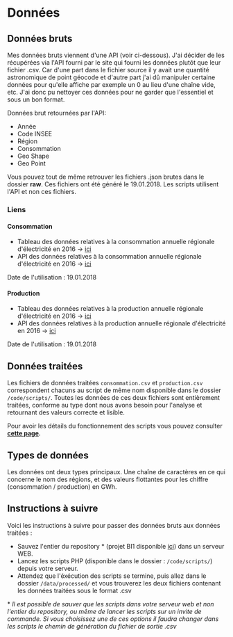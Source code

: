 # Données

## Données bruts
Mes données bruts viennent d'une API (voir ci-dessous). J'ai décider de les récupérées via l'API fourni par le site qui fourni les données plutôt que leur fichier .csv. Car d'une part dans le fichier source il y avait une quantité astronomique de point géocode et d'autre part j'ai dû manipuler certaine données pour qu'elle affiche par exemple un 0 au lieu d'une chaîne vide, etc. J'ai donc pu nettoyer ces données pour ne garder que l'essentiel et sous un bon format.

Données brut retournées par l'API:
 - Année
 - Code INSEE
 - Région
 - Consommation
 - Geo Shape
 - Geo Point

Vous pouvez tout de même retrouver les fichiers .json brutes dans le dossier **raw**. Ces fichiers ont été généré le 19.01.2018. Les scripts utilisent l'API et non ces fichiers.


### Liens
#### Consommation
 - Tableau des données relatives à la consommation annuelle régionale d'électricité en 2016 -> [ici](https://rte-opendata.opendatasoft.com/explore/dataset/conso_nette_regionale/table/?flg=fr&disjunctive.code_insee&disjunctive.regions_nouvelles&refine.annee=2016&sort=-annee)
 - API des données relatives à la consommation annuelle régionale d'électricité en 2016 -> [ici](https://rte-opendata.opendatasoft.com/api/records/1.0/search/?dataset=conso_nette_regionale&rows=13&sort=regions_nouvelles&facet=annee&facet=code_insee&facet=regions_nouvelles&refine.annee=2016)

Date de l'utilisation : 19.01.2018

#### Production
 - Tableau des données relatives à la production annuelle régionale d'électricité en 2016 -> [ici](https://rte-opendata.opendatasoft.com/explore/dataset/prod_region_filiere/table/?disjunctive.regions_nouvelles&sort=-annee&refine.annee=2016)
 - API des données relatives à la production annuelle régionale d'électricité en 2016 -> [ici](https://rte-opendata.opendatasoft.com/api/records/1.0/search/?dataset=prod_region_filiere&rows=13&sort=regions_nouvelles&facet=annee&facet=regions_nouvelles&refine.annee=2016)

Date de l'utilisation : 19.01.2018

## Données traitées
Les fichiers de données traitées `consommation.csv` et `production.csv` correspondent chacuns au script de même nom disponible dans le dossier `/code/scripts/`. Toutes les données de ces deux fichiers sont entièrement traitées, conforme au type dont nous avons besoin pour l'analyse et retournant des valeurs correcte et lisible.

Pour avoir les détails du fonctionnement des scripts vous pouvez consulter **[cette page](https://github.com/gollgot/BI1-project/tree/master/code/README.md).**

## Types de données
Les données ont deux types principaux. Une chaîne de caractères en ce qui concerne le nom des régions, et des valeurs flottantes pour les chiffre (consommation / production) en GWh.

## Instructions à suivre
Voici les instructions à suivre pour passer des données bruts aux données traitées :
 - Sauvez l'entier du repository * (projet BI1 disponible [ici](https://github.com/gollgot/BI1-project)) dans un serveur WEB.
 - Lancez les scripts PHP (disponible dans le dossier : `/code/scripts/`) depuis votre serveur.
 - Attendez que l'éxécution des scripts se termine, puis allez dans le dossier `/data/processed/` et vous trouverez les deux fichiers contenant les données traitées sous le format .csv

\* *Il est possible de sauver que les scripts dans votre serveur web et non l'entier du repository, ou même de lancer les scripts sur un invite de commande. Si vous choisissez une de ces options il faudra changer dans les scripts le chemin de génération du fichier de sortie .csv*
